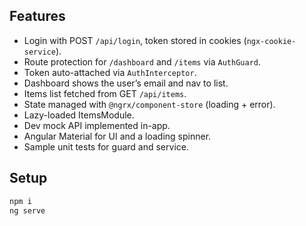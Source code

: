 ## Features
- Login with POST `/api/login`, token stored in cookies (`ngx-cookie-service`).
- Route protection for `/dashboard` and `/items` via `AuthGuard`.
- Token auto-attached via `AuthInterceptor`.
- Dashboard shows the user’s email and nav to list.
- Items list fetched from GET `/api/items`.
- State managed with `@ngrx/component-store` (loading + error).
- Lazy-loaded ItemsModule.
- Dev mock API implemented in-app.
- Angular Material for UI and a loading spinner.
- Sample unit tests for guard and service.

## Setup
```bash
npm i
ng serve